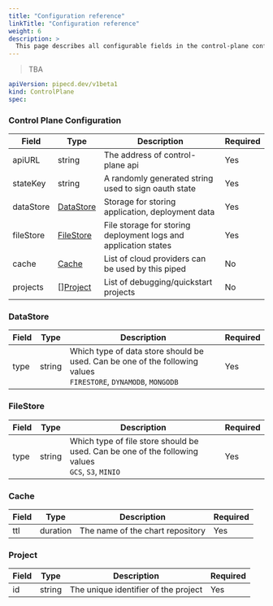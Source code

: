 ```yaml
---
title: "Configuration reference"
linkTitle: "Configuration reference"
weight: 6
description: >
  This page describes all configurable fields in the control-plane configuration.
---
```


> TBA

``` yaml
apiVersion: pipecd.dev/v1beta1
kind: ControlPlane
spec:
```

### Control Plane Configuration

| Field | Type | Description | Required |
|-|-|-|-|
| apiURL | string | The address of control-plane api | Yes |
| stateKey | string | A randomly generated string used to sign oauth state | Yes |
| dataStore | [DataStore](/docs/operator-manual/control-plane/configuration-reference/#datastore) | Storage for storing application, deployment data | Yes |
| fileStore | [FileStore](/docs/operator-manual/control-plane/configuration-reference/#filestore) | File storage for storing deployment logs and application states | Yes |
| cache | [Cache](/docs/operator-manual/control-plane/configuration-reference/#cache) | List of cloud providers can be used by this piped | No |
| projects | [][Project](/docs/operator-manual/control-plane/configuration-reference/#project) | List of debugging/quickstart projects | No |

### DataStore

| Field | Type | Description | Required |
|-|-|-|-|
| type | string | Which type of data store should be used. Can be one of the following values<br>`FIRESTORE`, `DYNAMODB`, `MONGODB` | Yes |

### FileStore

| Field | Type | Description | Required |
|-|-|-|-|
| type | string | Which type of file store should be used. Can be one of the following values<br>`GCS`, `S3`, `MINIO` | Yes |

### Cache

| Field | Type | Description | Required |
|-|-|-|-|
| ttl | duration | The name of the chart repository | Yes |

### Project

| Field | Type | Description | Required |
|-|-|-|-|
| id | string | The unique identifier of the project | Yes |

